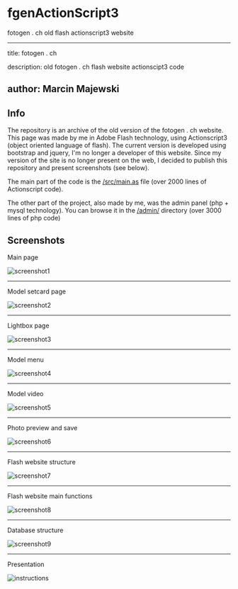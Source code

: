 # fgenActionScript3
fotogen . ch old flash actionscript3 website

---
title: fotogen . ch

description: old fotogen . ch flash website actionscipt3 code 

author: Marcin Majewski
---

## Info

The repository is an archive of the old version of the fotogen . ch website. This page was made by me in Adobe Flash technology, using Actionscript3 (object oriented language of flash). The current version is developed using bootstrap and jquery, I'm no longer a developer of this website. Since my version of the site is no longer present on the web, I decided to publish this repository and present screenshots (see below).

The main part of the code is the [/src/main.as](/src/main.as) file (over 2000 lines of Actionscript code).

The other part of the project, also made by me, was the admin panel (php + mysql technology). You can browse it in the [/admin/](/admin/)  directory (over 3000 lines of php code)

## Screenshots

Main page

![screenshot1](/screenshots/s1.jpg "screenshot1")

*****

Model setcard page

![screenshot2](/screenshots/s2.jpg "screenshot2")

*****

Lightbox page

![screenshot3](/screenshots/s3.jpg "screenshot3")

*****

Model menu

![screenshot4](/screenshots/s4.jpg "screenshot4")

*****

Model video

![screenshot5](/screenshots/s5.jpg "screenshot5")

*****

Photo preview and save

![screenshot6](/screenshots/s6.jpg "screenshot6")

*****

Flash website structure

![screenshot7](/screenshots/s7.jpg "screenshot7")

*****

Flash website main functions

![screenshot8](/screenshots/s8.jpg "screenshot8")

*****

Database structure

![screenshot9](/screenshots/s9.jpg "screenshot9")

*****

Presentation

![instructions](/screenshots/instructions.jpg "instructions")